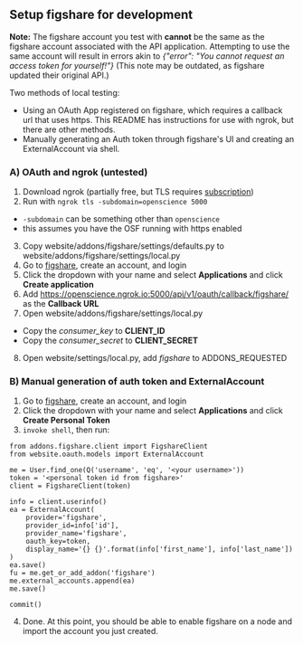 ## Setup figshare for development

**Note:** The figshare account you test with **cannot** be the same as the figshare account
associated with the API application. Attempting to use the same account will result in errors
akin to *{"error": "You cannot request an access token for yourself!"}* (This note may be outdated,
as figshare updated their original API.)

Two methods of local testing: 
* Using an OAuth App registered on figshare, which requires a callback url that uses https. This README 
has instructions for use with ngrok, but there are other methods.
* Manually generating an Auth token through figshare's UI and creating an ExternalAccount via shell.

### A) OAuth and ngrok (untested)

1. Download ngrok (partially free, but TLS requires [subscription](https://ngrok.com/product#pricing))
2. Run with `ngrok tls -subdomain=openscience 5000` 
  * `-subdomain` can be something other than `openscience`
  * this assumes you have the OSF running with https enabled
3. Copy website/addons/figshare/settings/defaults.py to website/addons/figshare/settings/local.py
4. Go to [figshare](http://figshare.com), create an account, and login 
5. Click the dropdown with your name and select **Applications** and click **Create application**
6. Add https://openscience.ngrok.io:5000/api/v1/oauth/callback/figshare/ as the **Callback URL**
7. Open website/addons/figshare/settings/local.py
  * Copy the *consumer_key* to **CLIENT_ID**
  * Copy the *consumer_secret* to **CLIENT_SECRET**
8. Open website/settings/local.py, add *figshare* to ADDONS_REQUESTED

### B) Manual generation of auth token and ExternalAccount

1. Go to [figshare](http://figshare.com), create an account, and login 
2. Click the dropdown with your name and select **Applications** and click **Create Personal Token**
3. `invoke shell`, then run:
```
from addons.figshare.client import FigshareClient
from website.oauth.models import ExternalAccount

me = User.find_one(Q('username', 'eq', '<your username>'))
token = '<personal token id from figshare>'
client = FigshareClient(token)

info = client.userinfo()
ea = ExternalAccount(
    provider='figshare',
    provider_id=info['id'],
    provider_name='figshare',
    oauth_key=token,
    display_name='{} {}'.format(info['first_name'], info['last_name'])
)
ea.save()
fu = me.get_or_add_addon('figshare')
me.external_accounts.append(ea)
me.save()

commit()
```
4. Done. At this point, you should be able to enable figshare on a node and import the account you just created.
